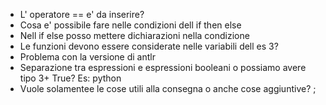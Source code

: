 - L' operatore == e' da inserire?
- Cosa e' possibile fare nelle condizioni dell if then else
- Nell if else posso mettere dichiarazioni nella condizione  
- Le funzioni devono essere considerate nelle variabili dell es 3? 
- Problema con la versione di antlr 
- Separazione tra espressioni e espressioni booleani o possiamo avere tipo 3+ True? Es: python
- Vuole solamentee le cose utili alla consegna o anche cose aggiuntive? ;